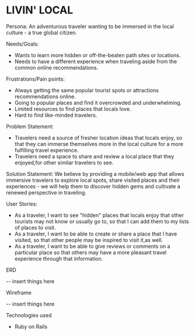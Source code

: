 # LIVIN' LOCAL

Persona:
An adventurous traveler wanting to be immersed in the local culture - a true global citizen.

Needs/Goals:
- Wants to learn more hidden or off-the-beaten path sites or locations.
- Needs to have a different experience when traveling aside from the common online recommendations.

Frustrations/Pain points:
- Always getting the same popular tourist spots or attractions recommendations online.
- Going to popular places and find it overcrowded and underwhelming.
- Limited resources to find places that locals love.
- Hard to find like-minded travelers.

Problem Statement:
- Travelers need a source of fresher location ideas that locals enjoy, so that they can immerse themselves more in the local culture for a more fulfilling travel experience.
- Travelers need a space to share and review a local place that they enjoyed,for other similar travelers to see.

Solution Statement:
We believe by providing a mobile/web app that allows immersive travelers to explore local spots, share visited places and their experiences - we will help them to discover hidden gems and cultivate a renewed perspective in traveling.

User Stories:
- As a traveler, I want to see "hidden" places that locals enjoy that other tourists may not know or usually go to, so that I can add them to my lists of places to visit.
- As a traveler, I want to be able to create or share a place that I have visited, so that other people may be inspired to visit it,as well.
- As a traveler, I want to be able to give reviews or comments on a particular place so that others may have a more pleasant travel experience through that information.


ERD

-- insert things here

Wireframe

-- insert things here

Technologies used

* Ruby on Rails